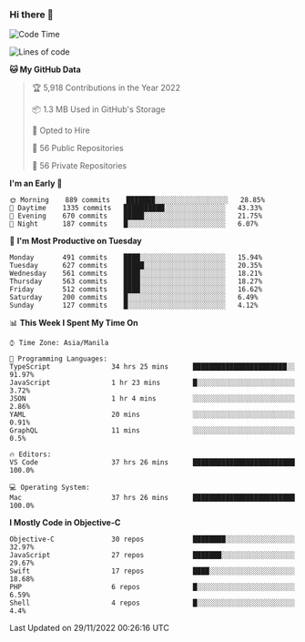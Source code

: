 ### Hi there 👋

<!--START_SECTION:waka-->
![Code Time](http://img.shields.io/badge/Code%20Time-3%2C428%20hrs%2037%20mins-blue)

![Lines of code](https://img.shields.io/badge/From%20Hello%20World%20I%27ve%20Written-2%20Million%20lines%20of%20code-blue)

**🐱 My GitHub Data** 

> 🏆 5,918 Contributions in the Year 2022
 > 
> 📦 1.3 MB Used in GitHub's Storage 
 > 
> 💼 Opted to Hire
 > 
> 📜 56 Public Repositories 
 > 
> 🔑 56 Private Repositories  
 > 
**I'm an Early 🐤** 

```text
🌞 Morning    889 commits    ███████░░░░░░░░░░░░░░░░░░   28.85% 
🌆 Daytime    1335 commits   ██████████░░░░░░░░░░░░░░░   43.33% 
🌃 Evening    670 commits    █████░░░░░░░░░░░░░░░░░░░░   21.75% 
🌙 Night      187 commits    █░░░░░░░░░░░░░░░░░░░░░░░░   6.07%

```
📅 **I'm Most Productive on Tuesday** 

```text
Monday       491 commits    ████░░░░░░░░░░░░░░░░░░░░░   15.94% 
Tuesday      627 commits    █████░░░░░░░░░░░░░░░░░░░░   20.35% 
Wednesday    561 commits    ████░░░░░░░░░░░░░░░░░░░░░   18.21% 
Thursday     563 commits    ████░░░░░░░░░░░░░░░░░░░░░   18.27% 
Friday       512 commits    ████░░░░░░░░░░░░░░░░░░░░░   16.62% 
Saturday     200 commits    █░░░░░░░░░░░░░░░░░░░░░░░░   6.49% 
Sunday       127 commits    █░░░░░░░░░░░░░░░░░░░░░░░░   4.12%

```


📊 **This Week I Spent My Time On** 

```text
⌚︎ Time Zone: Asia/Manila

💬 Programming Languages: 
TypeScript               34 hrs 25 mins      ███████████████████████░░   91.97% 
JavaScript               1 hr 23 mins        █░░░░░░░░░░░░░░░░░░░░░░░░   3.72% 
JSON                     1 hr 4 mins         ░░░░░░░░░░░░░░░░░░░░░░░░░   2.86% 
YAML                     20 mins             ░░░░░░░░░░░░░░░░░░░░░░░░░   0.91% 
GraphQL                  11 mins             ░░░░░░░░░░░░░░░░░░░░░░░░░   0.5%

🔥 Editors: 
VS Code                  37 hrs 26 mins      █████████████████████████   100.0%

💻 Operating System: 
Mac                      37 hrs 26 mins      █████████████████████████   100.0%

```

**I Mostly Code in Objective-C** 

```text
Objective-C              30 repos            ████████░░░░░░░░░░░░░░░░░   32.97% 
JavaScript               27 repos            ███████░░░░░░░░░░░░░░░░░░   29.67% 
Swift                    17 repos            ████░░░░░░░░░░░░░░░░░░░░░   18.68% 
PHP                      6 repos             █░░░░░░░░░░░░░░░░░░░░░░░░   6.59% 
Shell                    4 repos             █░░░░░░░░░░░░░░░░░░░░░░░░   4.4%

```



 Last Updated on 29/11/2022 00:26:16 UTC
<!--END_SECTION:waka-->


<!--
**rad182/rad182** is a ✨ _special_ ✨ repository because its `README.md` (this file) appears on your GitHub profile.

Here are some ideas to get you started:

- 🔭 I’m currently working on ...
- 🌱 I’m currently learning ...
- 👯 I’m looking to collaborate on ...
- 🤔 I’m looking for help with ...
- 💬 Ask me about ...
- 📫 How to reach me: ...
- 😄 Pronouns: ...
- ⚡ Fun fact: ...
-->
